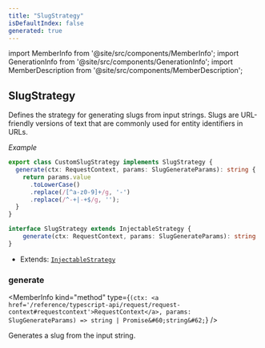 ```yaml
---
title: "SlugStrategy"
isDefaultIndex: false
generated: true
---
```

<!-- This file was generated from the Vendure source. Do not modify. Instead, re-run the "docs:build" script -->
import MemberInfo from '@site/src/components/MemberInfo';
import GenerationInfo from '@site/src/components/GenerationInfo';
import MemberDescription from '@site/src/components/MemberDescription';


## SlugStrategy

<GenerationInfo sourceFile="packages/core/src/config/entity/slug-strategy.ts" sourceLine="44" packageName="@vendure/core" since="3.5.0" />

Defines the strategy for generating slugs from input strings.
Slugs are URL-friendly versions of text that are commonly used for
entity identifiers in URLs.

*Example*

```ts
export class CustomSlugStrategy implements SlugStrategy {
  generate(ctx: RequestContext, params: SlugGenerateParams): string {
    return params.value
      .toLowerCase()
      .replace(/[^a-z0-9]+/g, '-')
      .replace(/^-+|-+$/g, '');
  }
}
```

```ts title="Signature"
interface SlugStrategy extends InjectableStrategy {
    generate(ctx: RequestContext, params: SlugGenerateParams): string | Promise<string>;
}
```
* Extends: <code><a href='/reference/typescript-api/common/injectable-strategy#injectablestrategy'>InjectableStrategy</a></code>



<div className="members-wrapper">

### generate

<MemberInfo kind="method" type={`(ctx: <a href='/reference/typescript-api/request/request-context#requestcontext'>RequestContext</a>, params: SlugGenerateParams) => string | Promise&#60;string&#62;`}   />

Generates a slug from the input string.


</div>
